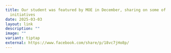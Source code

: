 ```yaml
---
title: Our student was featured by MOE in December, sharing on some of the green
  initiatives
date: 2025-03-03
layout: link
description: ""
image: ""
variant: tiptap
external: https://www.facebook.com/share/p/18vc7jHo8p/
---
```

